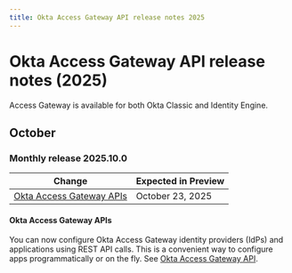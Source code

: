 ```yaml
---
title: Okta Access Gateway API release notes 2025
---
```


# Okta Access Gateway API release notes (2025)

Access Gateway is available for both Okta Classic and Identity Engine.

## October

### Monthly release 2025.10.0

| Change | Expected in Preview |
|--------|--------------------------|
| [Okta Access Gateway APIs](#okta-access-gateway-apis) | October 23, 2025 |

#### Okta Access Gateway APIs

You can now configure Okta Access Gateway identity providers (IdPs) and applications using REST API calls. This is a convenient way to configure apps programmatically or on the fly. See [Okta Access Gateway API](https://developer.okta.com/docs/api/openapi/oag/guides/overview/).
